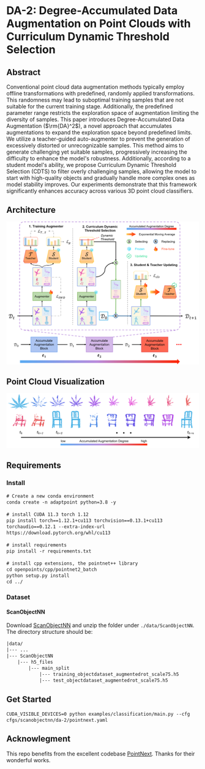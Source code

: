 # DA-2: Degree-Accumulated Data Augmentation on Point Clouds with Curriculum Dynamic Threshold Selection

## Abstract
Conventional point cloud data augmentation methods typically employ offline transformations with predefined, randomly applied transformations. This randomness may lead to suboptimal training samples that are not suitable for the current training stage. Additionally, the predefined parameter range restricts the exploration space of augmentation limiting the diversity of samples. This paper introduces Degree-Accumulated Data Augmentation ($\rm{DA}^2$), a novel approach that accumulates augmentations to expand the exploration space beyond predefined limits. We utilize a teacher-guided auto-augmenter to prevent the generation of excessively distorted or unrecognizable samples. This method aims to generate challenging yet suitable samples, progressively increasing the difficulty to enhance the model's robustness. Additionally, according to a student model's ability, we propose Curriculum Dynamic Threshold Selection (CDTS) to filter overly challenging samples, allowing the model to start with high-quality objects and gradually handle more complex ones as model stability improves. Our experiments demonstrate that this framework significantly enhances accuracy across various 3D point cloud classifiers.

## Architecture
<div align="center">
  <img src="./figs/Architecture.png"/>
</div>

## Point Cloud Visualization
<div align="center">
  <img src="./figs/Visualization.png"/>
</div>


## Requirements

### Install 
```
# Create a new conda environment
conda create -n adaptpoint python=3.8 -y

# install CUDA 11.3 torch 1.12
pip install torch==1.12.1+cu113 torchvision==0.13.1+cu113 torchaudio==0.12.1 --extra-index-url https://download.pytorch.org/whl/cu113

# install requirements
pip install -r requirements.txt

# install cpp extensions, the pointnet++ library
cd openpoints/cpp/pointnet2_batch
python setup.py install
cd ../

```

### Dataset
#### ScanObjectNN
Download [ScanObjectNN](https://drive.google.com/uc?id=1iM3mhMJ_N0x5pytcP831l3ZFwbLmbwzi) and unzip the folder under ```./data/ScanObjectNN```.
The directory structure should be:
```
|data/
|--- ...
|--- ScanObjectNN
    |--- h5_files
        |--- main_split
            |--- training_objectdataset_augmentedrot_scale75.h5
            |--- test_objectdataset_augmentedrot_scale75.h5
```

## Get Started
```
CUDA_VISIBLE_DEVICES=0 python examples/classification/main.py --cfg cfgs/scanobjectnn/da-2/pointnext.yaml
```

## Acknowlegment
This repo benefits from the excellent codebase [PointNext](https://github.com/guochengqian/PointNeXt). Thanks for their wonderful works. 


